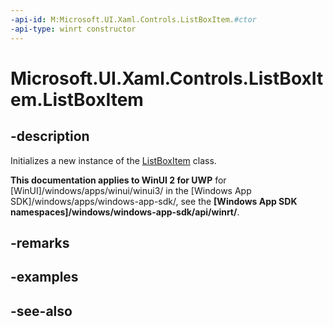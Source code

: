 ```yaml
---
-api-id: M:Microsoft.UI.Xaml.Controls.ListBoxItem.#ctor
-api-type: winrt constructor
---
```


<!-- Method syntax
public ListBoxItem()
-->

# Microsoft.UI.Xaml.Controls.ListBoxItem.ListBoxItem

## -description
Initializes a new instance of the [ListBoxItem](listboxitem.md) class.

**This documentation applies to WinUI 2 for UWP** for [WinUI]/windows/apps/winui/winui3/ in the [Windows App SDK]/windows/apps/windows-app-sdk/, see the **[Windows App SDK namespaces]/windows/windows-app-sdk/api/winrt/**.

## -remarks

## -examples

## -see-also
